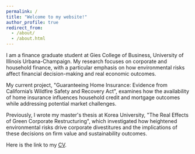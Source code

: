 ```yaml
---
permalink: /
title: "Welcome to my website!"
author_profile: true
redirect_from: 
  - /about/
  - /about.html
---
```



I am a finance graduate student at Gies College of Business, University of Illinois Urbana-Champaign. My research focuses on corporate and household finance, with a particular emphasis on how environmental risks affect financial decision-making and real economic outcomes.

My current project, "Guaranteeing Home Insurance: Evidence from California’s Wildfire Safety and Recovery Act", examines how the availability of home insurance influences household credit and mortgage outcomes while addressing potential market challenges.

Previously, I wrote my master's thesis at Korea University, "The Real Effects of Green Corporate Restructuring", which investigated how heightened environmental risks drive corporate divestitures and the implications of these decisions on firm value and sustainability outcomes.

Here is the link to my [CV](/files/CV_JehoonChung.pdf).
